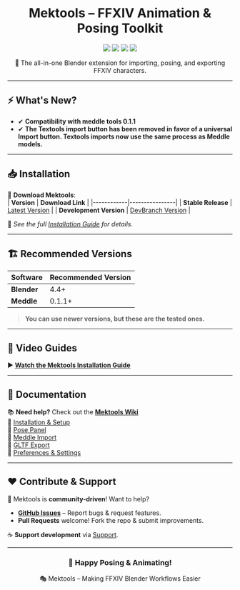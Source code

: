 <div align="center">
  <h1> Mektools – FFXIV Animation & Posing Toolkit </h1>
  <p>
    <img src="https://img.shields.io/github/v/release/MekuMaki/Mektools?label=Mektools&color=blue">
    <img src="https://img.shields.io/badge/Blender-4.4%2B-orange">
    <img src="https://img.shields.io/badge/Meddle-0.1.1%2B-blue">
    <img src="https://img.shields.io/github/license/MekuMaki/Mektools">
  </p>
  <p>🚀 The all-in-one Blender extension for importing, posing, and exporting FFXIV characters.</p>
</div>

---

## ⚡ What's New?
- ✔ **Compatibility with meddle tools 0.1.1**
- ✔ **The Textools import button has been removed in favor of a universal Import button. Textools imports now use the same process as Meddle models.**
  
---

## 📥 Installation  

🔹 **Download Mektools**:  
| **Version** | **Download Link** |
|------------|----------------|
| **Stable Release** | [Latest Version](https://github.com/MekuMaki/Mektools/archive/refs/heads/main.zip) |
| **Development Version** | [DevBranch Version](https://github.com/MekuMaki/Mektools/archive/refs/heads/dev.zip) |

📖 *See the full [Installation Guide](../../wiki/installation-guide) for details.*  

---

## 🏗️ Recommended Versions  

| **Software** | **Recommended Version** |
|-------------|----------------------|
| **Blender** | 4.4+ |
| **Meddle**  | 0.1.1+ |

> **You can use newer versions, but these are the tested ones.**  

---

## 🎥 Video Guides  

▶️ **[Watch the Mektools Installation Guide](https://youtu.be/r6b5W6WNh0Q)**  

---

## 📖 Documentation  

📚 **Need help?** Check out the **[Mektools Wiki](https://github.com/MekuMaki/Mektools/wiki)**  
🔹 [Installation & Setup](../../wiki/installation-guide)  
🔹 [Pose Panel](../../wiki/pose-panel)  
🔹 [Meddle Import](../../wiki/meddle-import)  
🔹 [GLTF Export](../../wiki/gltf-export)  
🔹 [Preferences & Settings](../../wiki/preferences)  

---

## ❤️ Contribute & Support  

👥 Mektools is **community-driven**! Want to help?  
- **[GitHub Issues](https://github.com/MekuMaki/Mektools/issues)** – Report bugs & request features.  
- **Pull Requests** welcome! Fork the repo & submit improvements.  

☕ **Support development** via [Support](https://mektools.carrd.co/#support).  

---
<div align="center">
  <h3>🚀 Happy Posing & Animating!</h3>
  <p>🎭 Mektools – Making FFXIV Blender Workflows Easier</p>
</div>
